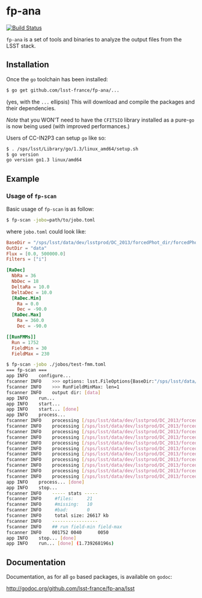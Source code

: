 fp-ana
======

[![Build Status](https://drone.io/github.com/lsst-france/fp-ana/status.png)](https://drone.io/github.com/lsst-france/fp-ana/latest)

`fp-ana` is a set of tools and binaries to analyze the output files
from the LSST stack.

## Installation

Once the `go` toolchain has been installed:

```sh
$ go get github.com/lsst-france/fp-ana/...
```

(yes, with the `...` ellipsis)
This will download and compile the packages and their dependencies.

*Note* that you WON'T need to have the `CFITSIO` library installed as
 a pure-`go` is now being used (with improved performances.)
 

Users of CC-IN2P3 can setup `go` like so:

```sh
$ . /sps/lsst/Library/go/1.3/linux_amd64/setup.sh
$ go version
go version go1.3 linux/amd64
```

## Example

### Usage of `fp-scan`

Basic usage of `fp-scan` is as follow:

```sh
$ fp-scan -jobo=path/to/jobo.toml
```

where `jobo.toml` could look like:

```toml
BaseDir = "/sps/lsst/data/dev/lsstprod/DC_2013/forcedPhot_dir/forcedPhot"
OutDir = "data"
Flux = [0.0, 500000.0]
Filters = ["i"]

[RaDec]
  NbRa = 36
  NbDec = 18
  DeltaRa = 10.0
  DeltaDec = 10.0
  [RaDec.Min]
    Ra = 0.0
    Dec = -90.0
  [RaDec.Max]
    Ra = 360.0
    Dec = -90.0

[[RunFMMs]]
  Run = 1752
  FieldMin = 30
  FieldMax = 230
```

```sh
$ fp-scan -jobo ./jobos/test-fmm.toml
=== fp-scan ===
app INFO    configure...
fscanner INFO    >>> options: lsst.FileOptions{BaseDir:"/sps/lsst/data/dev/lsstprod/DC_2013/forcedPhot_dir/forcedPhot", OutDir:"data", RaDec:lsst.RaDecLim{Min:lsst.RaDec{Ra:0, Dec:-90}, Max:lsst.RaDec{Ra:360, Dec:-90}, NbRa:36, NbDec:18, DeltaRa:10, DeltaDec:10}, RunFMMs:[]lsst.RunFieldMinMax{lsst.RunFieldMinMax{Run:1752, FieldMin:30, FieldMax:50}}, RunFCCs:[]lsst.RunFieldCamCol(nil), Filters:[]string{"i"}, Flux:[2]float64{0, 500000}}
fscanner INFO    >>> RunFieldMinMax: len=1
fscanner INFO    output dir: [data]
app INFO    run...
app INFO    start...
app INFO    start... [done]
app INFO    process...
fscanner INFO    processing [/sps/lsst/data/dev/lsstprod/DC_2013/forcedPhot_dir/forcedPhot/1752/1/i/forcedsources-001752-i1-0040.fits] filter-id=i camcol=1...
fscanner INFO    processing [/sps/lsst/data/dev/lsstprod/DC_2013/forcedPhot_dir/forcedPhot/1752/1/i/forcedsources-001752-i1-0041.fits] filter-id=i camcol=1...
fscanner INFO    processing [/sps/lsst/data/dev/lsstprod/DC_2013/forcedPhot_dir/forcedPhot/1752/1/i/forcedsources-001752-i1-0042.fits] filter-id=i camcol=1...
fscanner INFO    processing [/sps/lsst/data/dev/lsstprod/DC_2013/forcedPhot_dir/forcedPhot/1752/1/i/forcedsources-001752-i1-0043.fits] filter-id=i camcol=1...
fscanner INFO    processing [/sps/lsst/data/dev/lsstprod/DC_2013/forcedPhot_dir/forcedPhot/1752/1/i/forcedsources-001752-i1-0044.fits] filter-id=i camcol=1...
fscanner INFO    processing [/sps/lsst/data/dev/lsstprod/DC_2013/forcedPhot_dir/forcedPhot/1752/1/i/forcedsources-001752-i1-0045.fits] filter-id=i camcol=1...
fscanner INFO    processing [/sps/lsst/data/dev/lsstprod/DC_2013/forcedPhot_dir/forcedPhot/1752/1/i/forcedsources-001752-i1-0046.fits] filter-id=i camcol=1...
fscanner INFO    processing [/sps/lsst/data/dev/lsstprod/DC_2013/forcedPhot_dir/forcedPhot/1752/1/i/forcedsources-001752-i1-0047.fits] filter-id=i camcol=1...
fscanner INFO    processing [/sps/lsst/data/dev/lsstprod/DC_2013/forcedPhot_dir/forcedPhot/1752/1/i/forcedsources-001752-i1-0048.fits] filter-id=i camcol=1...
fscanner INFO    processing [/sps/lsst/data/dev/lsstprod/DC_2013/forcedPhot_dir/forcedPhot/1752/1/i/forcedsources-001752-i1-0049.fits] filter-id=i camcol=1...
fscanner INFO    processing [/sps/lsst/data/dev/lsstprod/DC_2013/forcedPhot_dir/forcedPhot/1752/1/i/forcedsources-001752-i1-0050.fits] filter-id=i camcol=1...
app INFO    process... [done]
app INFO    stop...
fscanner INFO    ----- stats -----
fscanner INFO     #files:     21
fscanner INFO     #missing:   10
fscanner INFO     #bad:       0
fscanner INFO     total size: 26617 kb
fscanner INFO    -----------------
fscanner INFO    ## run field-min field-max
fscanner INFO    001752	0040	  0050
app INFO    stop... [done]
app INFO    run... [done] (1.739268196s)
```

## Documentation

Documentation, as for all `go` based packages, is available on
`godoc`:

 http://godoc.org/github.com/lsst-france/fp-ana/lsst
 
